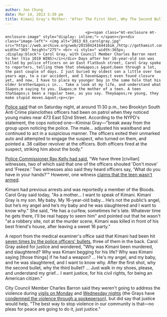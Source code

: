 ```yaml
---
author: Jen Chung
date: Mar 14, 2013 5:39 pm
title: Kimani Gray's Mother: "After The First Shot, Why The Second Bullet, Why The Third Bullet?"
---
```


	
										<p><span class="mt-enclosure mt-enclosure-image" style="display: inline;"> </span></p><div class="image-left"> <img alt="2013_03_carolgray.jpg" src="https://web.archive.org/web/20150424164416im_/http://gothamist.com/attachments/jen/2013_03_carolgray.jpg" width="365" height="275"> <br> <i style=" width:365px; ;display:block"> Carol Gray, with Council Member Charles Barron next to her (Via 1010 WINS)</i></div> Days after her 16-year-old son was killed by police officers on an East Flatbush street, Carol Gray spoke to reporters, telling them that she&apos;s &quot;been through a lot, the past couple of days. I just buried my oldest son a little over two years ago, to a car accident, and I haven&apos;t even found closure yet, and now, I have to place my younger boy in the same hole that his older brother&apos;s in... Take a look at my life, and understand what I&apos;m saying to you. I&apos;m the mother of a teen. A teen that&apos;s been a regular teen, as you say. They&apos;re young, they make stupid moves.&quot;<p></p>

<p><a href="https://web.archive.org/web/20150424164416/http://gothamist.com/2013/03/10/cops_fatally_shoot_16-year-old_gunm.php">Police said</a> that on Saturday night, at around 11:30 p.m., two Brooklyn South Anti Crime plainclothes officers had been on patrol when they noticed young males near 473 East 52nd Street. According to the NYPD&apos;s statement, the cops noticed one&#x2014;Kiminai Gray&#x2014;&quot;break away from the group upon noticing the police. The male... adjusted his waistband and continued to act in a suspicious manner. The officers exited their unmarked auto and attempted to engage the suspect, who turned on them, and pointed a .38 caliber revolver at the officers. Both officers fired at the suspect, striking him about the body.&quot; </p>

<p><a href="https://web.archive.org/web/20150424164416/http://gothamist.com/2013/03/12/brooklyn_violence_during_protest_bl.php">Police Commissioner Ray Kelly had said</a>, &quot;We have three [civilian] witnesses, two of which said that one of the officers shouted &apos;Don&apos;t move&apos; and &apos;Freeze.&apos; Two witnesses also said they heard officers say, &apos;What do you have in your hands?&apos;&quot; However, one witness <a href="https://web.archive.org/web/20150424164416/http://gothamist.com/2013/03/13/witness_claims_kimani_gray_was_not.php">claims that the teen wasn&apos;t armed</a>.</p>

<p>Kimani had previous arrests and was reportedly a member of the Bloods.  Carol Gray said today, &quot;As a mother... I want to speak of Kimani. Kimani Gray is my son. My baby. My 16-year-old baby... He&#x2019;s not the public&#x2019;s angel, but he&#x2019;s my angel and he&#x2019;s my baby and he was slaughtered and I want to know why.&quot;  She said, &quot;He has a curfew, sometimes he&apos;s late. Whatever time he gets there, I&apos;ll be real happy to seem him&quot; and pointed out that he wasn&apos;t &quot;at a robbery site, not at the murder scene, Kimani was killed in front of his best friend&apos;s house, after leaving a sweet 16 party.&quot;</p>

<p>A report from the medical examiner&apos;s office said that Kimani had been hit <a href="https://web.archive.org/web/20150424164416/http://gothamist.com/2013/03/13/kimani_gray_shot_7_times_by_nypd_3.php">seven times by the police officers&apos; bullets</a>, three of them in the back. Carol Gray asked for justice and wondered, &quot;Why was Kimani been murdered, and slaughtered? Why was Kimani begging for his life? Why was Kimani saying [those things] if he had a weapon? ... He&apos;s my angel, and my baby, and he was slaughtered, and I want to know why. After the first shot, why the second bullet, why the third bullet? ... Just walk in my shoes, please, and understand my grief... I want justice, for his civil rights, for being an American citizen.&quot;</p>

<p>City Council Member Charles Barron said they weren&apos;t going to address the violence during <a href="https://web.archive.org/web/20150424164416/http://gothamist.com/2013/03/12/brooklyn_violence_during_protest_bl.php">vigils on Monday</a> and <a href="https://web.archive.org/web/20150424164416/http://gothamist.com/2013/03/14/dont_shoot_me_hundreds_turn_out_for.php">Wednesday nights</a> (the Grays have <a href="https://web.archive.org/web/20150424164416/http://newyork.cbslocal.com/2013/03/14/dozens-arrested-after-3rd-day-of-protests-for-brooklyn-teen-shot-by-police/">condemned the violence through a spokeperson</a>), but did say that justice would help, &quot;The best way to stop violence in our community is that&#x2014;no pleas for peace are going to do it, just justice.&quot;</p>					
										
									
				